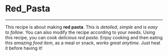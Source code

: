 # Red_Pasta
---
This recipe is about making **red pasta**. This is _detailed_, _simple_ and is _easy to follow_. You can also modify the recipe according to your needs. Using this recipe, you can cook _delicious red pasta_. Enjoy cooking and then eating this _amazing food item_, as a meal or snack, _works great anytime_. Just heat it before having it!
